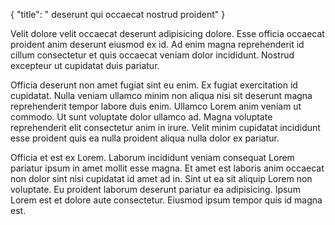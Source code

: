 {
  "title": " deserunt qui occaecat nostrud proident"
}

Velit dolore velit occaecat deserunt adipisicing dolore. Esse officia occaecat proident anim deserunt eiusmod ex id. Ad enim magna reprehenderit id cillum consectetur et quis occaecat veniam dolor incididunt. Nostrud excepteur ut cupidatat duis pariatur.

Officia deserunt non amet fugiat sint eu enim. Ex fugiat exercitation id cupidatat. Nulla veniam ullamco minim non aliqua nisi sit deserunt magna reprehenderit tempor labore duis enim. Ullamco Lorem anim veniam ut commodo. Ut sunt voluptate dolor ullamco ad. Magna voluptate reprehenderit elit consectetur anim in irure. Velit minim cupidatat incididunt esse proident quis ea nulla proident aliqua nulla dolor ex pariatur.

Officia et est ex Lorem. Laborum incididunt veniam consequat Lorem pariatur ipsum in amet mollit esse magna. Et amet est laboris anim occaecat non dolor sint nisi cupidatat id amet ad in. Sint ut ea sit aliquip Lorem non voluptate. Eu proident laborum deserunt pariatur ea adipisicing. Ipsum Lorem est et dolore aute consectetur. Eiusmod ipsum tempor quis id magna est.